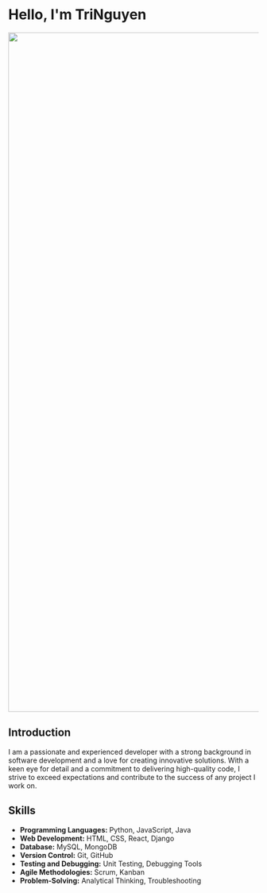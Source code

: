 # Hello, I'm TriNguyen

<img width="1367" alt="" src="https://drive.google.com/file/d/1626AVtKOJhgEgCbp9MDFAiDibYfqsrUG/view?usp=sharing">



## Introduction

I am a passionate and experienced developer with a strong background in software development and a love for creating innovative solutions. With a keen eye for detail and a commitment to delivering high-quality code, I strive to exceed expectations and contribute to the success of any project I work on.

## Skills

- **Programming Languages:** Python, JavaScript, Java
- **Web Development:** HTML, CSS, React, Django
- **Database:** MySQL, MongoDB
- **Version Control:** Git, GitHub
- **Testing and Debugging:** Unit Testing, Debugging Tools
- **Agile Methodologies:** Scrum, Kanban
- **Problem-Solving:** Analytical Thinking, Troubleshooting

